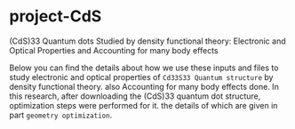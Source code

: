 # project-CdS
(CdS)33 Quantum dots Studied by density functional theory: Electronic and Optical Properties and Accounting for many body effects

Below you can find the details about how we use these inputs and files to study electronic and optical properties of `Cd33S33 Quantum structure` by density functional theory. also Accounting for many body effects done.
In this research, after downloading the (CdS)33 quantum dot structure, optimization steps were performed for it.
the details of which are given in part `geometry optimization`.

